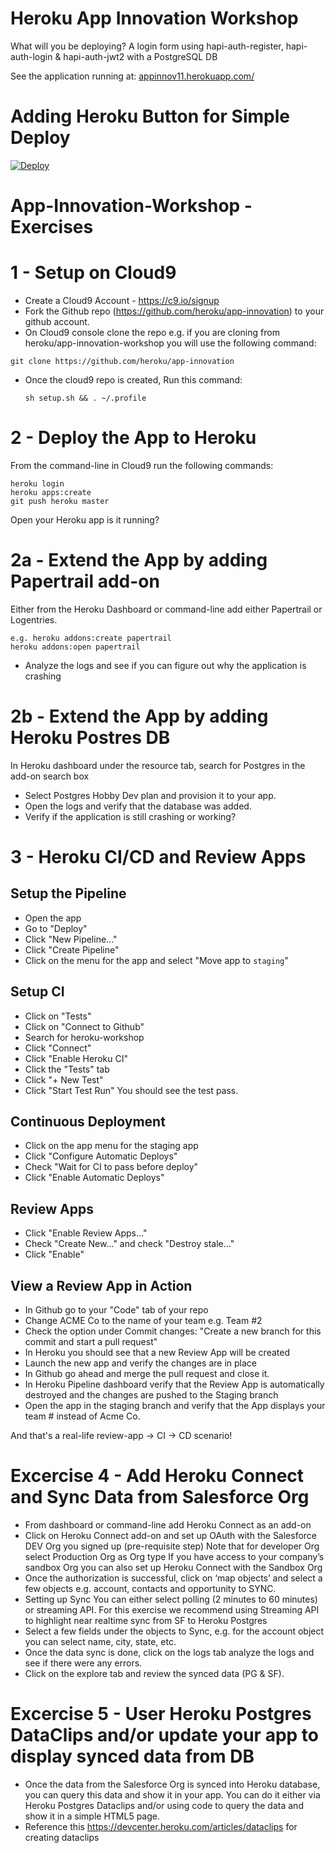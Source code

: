 # Heroku App Innovation Workshop
What will you be deploying? 
A login form using hapi-auth-register, hapi-auth-login &amp; hapi-auth-jwt2 with a PostgreSQL DB

See the application running at: 
<a href="https://appinnov11.herokuapp.com/login" target="_blank"> appinnov11.herokuapp.com/ </a>

# Adding Heroku Button for Simple Deploy
<a href="https://heroku.com/deploy">
  <img src="https://www.herokucdn.com/deploy/button.svg" alt="Deploy">
</a>


# App-Innovation-Workshop - Exercises

# 1 - Setup on Cloud9
- Create a Cloud9 Account - https://c9.io/signup
- Fork the Github repo (https://github.com/heroku/app-innovation) to your github account.
- On Cloud9 console clone the repo e.g. if you are cloning from heroku/app-innovation-workshop you will use the following command:
```
git clone https://github.com/heroku/app-innovation
```
- Once the cloud9 repo is created, Run this command:
  ```
  sh setup.sh && . ~/.profile
  ```

  
# 2 - Deploy the App to Heroku
From the command-line in Cloud9 run the following commands:
```
heroku login
heroku apps:create
git push heroku master
```
Open your Heroku app is it running? 

# 2a - Extend the App by adding Papertrail add-on
Either from the Heroku Dashboard or command-line add either Papertrail or Logentries. 
```
e.g. heroku addons:create papertrail
heroku addons:open papertrail
```
- Analyze the logs and see if you can figure out why the application is crashing

# 2b - Extend the App by adding Heroku Postres DB
In Heroku dashboard under the resource tab, search for Postgres in the add-on search box
- Select Postgres Hobby Dev plan and provision it to your app.
- Open the logs and verify that the database was added.
- Verify if the application is still crashing or working?


# 3 - Heroku CI/CD and Review Apps
## Setup the Pipeline
- Open the app
- Go to "Deploy"
- Click "New Pipeline..."
- Click "Create Pipeline"
- Click on the menu for the app and select "Move app to `staging`"

## Setup CI
- Click on "Tests"
- Click on "Connect to Github"
- Search for heroku-workshop
- Click "Connect"
- Click "Enable Heroku CI"
- Click the "Tests" tab
- Click "+ New Test"
- Click "Start Test Run"
You should see the test pass.

## Continuous Deployment
- Click on the app menu for the staging app
- Click "Configure Automatic Deploys"
- Check "Wait for CI to pass before deploy"
- Click "Enable Automatic Deploys"

## Review Apps
- Click "Enable Review Apps..."
- Check "Create New..." and check "Destroy stale..."
- Click "Enable"

## View a Review App in Action
- In Github go to your "Code" tab of your repo
- Change ACME Co to the name of your team e.g. Team #2
- Check the option under Commit changes: "Create a new branch for this commit and start a pull request"
- In Heroku you should see that a new Review App will be created
- Launch the new app and verify the changes are in place
- In Github go ahead and merge the pull request and close it.
- In Heroku Pipeline dashboard verify that the Review App is automatically destroyed and the changes are pushed to the Staging branch
- Open the app in the staging branch and verify that the App displays your team # instead of Acme Co.

And that's a real-life review-app -> CI -> CD scenario!

# Excercise 4 - Add Heroku Connect and Sync Data from Salesforce Org
- From dashboard or command-line add Heroku Connect as an add-on
- Click on Heroku Connect add-on and set up OAuth with the Salesforce DEV Org you signed up (pre-requisite step)
    Note that for developer Org select Production Org as Org type
    If you have access to your company’s sandbox Org you can also set up Heroku Connect with the Sandbox Org
- Once the authorization is successful, click on ‘map objects’ and select a few objects e.g. account, contacts and opportunity to SYNC.
- Setting up Sync 
    You can either select polling (2 minutes to 60 minutes) or streaming API. For this exercise we recommend using Streaming API to highlight near realtime sync from SF to Heroku Postgres
- Select a few fields under the objects to Sync, e.g. for the account object you can select name, city, state, etc.
- Once the data sync is done, click on the logs tab analyze the logs and see if there were any errors. 
- Click on the explore tab and review the synced data (PG & SF).

# Excercise 5 - User Heroku Postgres DataClips and/or update your app to display synced data from DB
- Once the data from the Salesforce Org is synced into Heroku database, you can query this data and show it in your app. You can do it either via Heroku Postgres Dataclips and/or using code to query the data and show it in a simple HTML5 page.
- Reference this https://devcenter.heroku.com/articles/dataclips for creating dataclips

